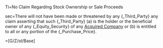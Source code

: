 Ti=No Claim Regarding Stock Ownership or Sale Proceeds

sec=There will not have been made or threatened by any {_Third_Party} any claim asserting that such {_Third_Party} (a) is the holder or the beneficial owner of any {_Equity_Security} of any <a href="#SPA.Def.Acquired_Companies.Def" class="definedterm">Acquired Company</a> or (b) is entitled to all or any portion of the {_Purchase_Price}.

=[G/Z/ol/Base]
